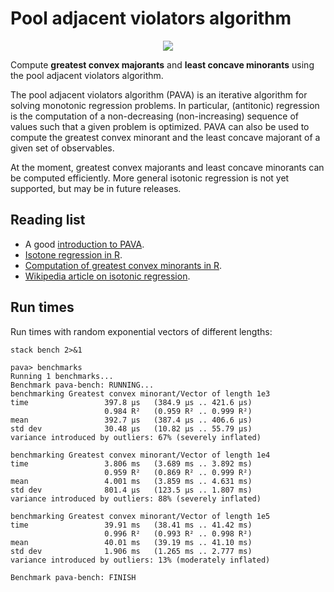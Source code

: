 
# Pool adjacent violators algorithm

<p align="center"><img src="https://travis-ci.org/dschrempf/pava.svg?branch=master" /></p>

Compute **greatest convex majorants** and **least concave minorants** using the pool
adjacent violators algorithm.

The pool adjacent violators algorithm (PAVA) is an iterative algorithm for
solving monotonic regression problems. In particular, (antitonic) regression is
the computation of a non-decreasing (non-increasing) sequence of values such
that a given problem is optimized. PAVA can also be used to compute the greatest
convex minorant and the least concave majorant of a given set of observables.

At the moment, greatest convex majorants and least concave minorants can be
computed efficiently. More general isotonic regression is not yet supported, but
may be in future releases.


## Reading list

-   A good [introduction to PAVA](https://repository.tudelft.nl/islandora/object/uuid:5a111157-1a92-4176-9c8e-0b848feb7c30?collection=education).
-   [Isotone regression in R](https://cran.r-project.org/web/packages/isotone/index.html).
-   [Computation of greatest convex minorants in R](http://search.r-project.org/library/fdrtool/html/gcmlcm.html).
-   [Wikipedia article on isotonic regression](https://en.wikipedia.org/wiki/Isotonic_regression).


## Run times

Run times with random exponential vectors of different lengths:

    stack bench 2>&1

    pava> benchmarks
    Running 1 benchmarks...
    Benchmark pava-bench: RUNNING...
    benchmarking Greatest convex minorant/Vector of length 1e3
    time                 397.8 μs   (384.9 μs .. 421.6 μs)
                         0.984 R²   (0.959 R² .. 0.999 R²)
    mean                 392.7 μs   (387.4 μs .. 406.6 μs)
    std dev              30.48 μs   (10.82 μs .. 55.79 μs)
    variance introduced by outliers: 67% (severely inflated)
    
    benchmarking Greatest convex minorant/Vector of length 1e4
    time                 3.806 ms   (3.689 ms .. 3.892 ms)
                         0.959 R²   (0.869 R² .. 0.999 R²)
    mean                 4.001 ms   (3.859 ms .. 4.631 ms)
    std dev              801.4 μs   (123.5 μs .. 1.807 ms)
    variance introduced by outliers: 88% (severely inflated)
    
    benchmarking Greatest convex minorant/Vector of length 1e5
    time                 39.91 ms   (38.41 ms .. 41.42 ms)
                         0.996 R²   (0.993 R² .. 0.998 R²)
    mean                 40.01 ms   (39.19 ms .. 41.10 ms)
    std dev              1.906 ms   (1.265 ms .. 2.777 ms)
    variance introduced by outliers: 13% (moderately inflated)
    
    Benchmark pava-bench: FINISH

